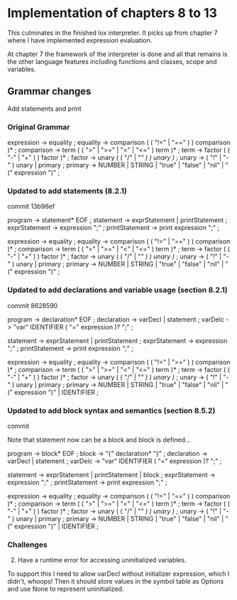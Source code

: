 # Implementation of chapters 8 to 13
This culminates in the finished lox interpreter. It picks up from chapter 7 where I have implemented expression evaluation.

At chapter 7 the framework of the interpreter is done and all that remains is the other language features including functions and classes, scope and variables.

## Grammar changes

Add statements and print

### Original Grammar

expression -> equality ;
equality -> comparison ( ( "!=" | "==" ) ) comparison )* ;
comparison -> term ( ( ">" | ">=" | "<" | "<=" ) term )* ;
term -> factor ( ( "-" | "+" ) ) factor )* ;
factor -> unary ( ( "/" | "*" ) ) unary )* ;
unary -> ( "!" | "-" ) unary | primary ;
primary -> NUMBER | STRING | "true" | "false" | "nil" | "(" expression ")" ;

### Updated to add statements (8.2.1)
commit 13b96ef

program -> statement* EOF ;
statement -> exprStatement | printStatement ;
exprStatement -> expression ";" ;
printStatement -> print expression ";" ;

expression -> equality ;
equality -> comparison ( ( "!=" | "==" ) ) comparison )* ;
comparison -> term ( ( ">" | ">=" | "<" | "<=" ) term )* ;
term -> factor ( ( "-" | "+" ) ) factor )* ;
factor -> unary ( ( "/" | "*" ) ) unary )* ;
unary -> ( "!" | "-" ) unary | primary ;
primary -> NUMBER | STRING | "true" | "false" | "nil" | "(" expression ")" ;

### Updated to add declarations and variable usage (section 8.2.1)
commit 8628590

program -> declaration* EOF ;
declaration -> varDecl | statement ;
varDelc -> "var" IDENTIFIER ( "=" expression )? ";" ;

statement -> exprStatement | printStatement ;
exprStatement -> expression ";" ;
printStatement -> print expression ";" ;

expression -> equality ;
equality -> comparison ( ( "!=" | "==" ) ) comparison )* ;
comparison -> term ( ( ">" | ">=" | "<" | "<=" ) term )* ;
term -> factor ( ( "-" | "+" ) ) factor )* ;
factor -> unary ( ( "/" | "*" ) ) unary )* ;
unary -> ( "!" | "-" ) unary | primary ;
primary -> NUMBER | STRING | "true" | "false" | "nil" | "(" expression ")" | IDENTIFIER ;

### Updated to add block syntax and semantics (section 8.5.2)
commit 

Note that statement now can be a block and block is defined...

program -> block* EOF ;
block -> "{" declaration* "}" ;
declaration -> varDecl | statement ;
varDelc -> "var" IDENTIFIER ( "=" expression )? ";" ;

statement -> exprStatement | printStatement | block ;
exprStatement -> expression ";" ;
printStatement -> print expression ";" ;

expression -> equality ;
equality -> comparison ( ( "!=" | "==" ) ) comparison )* ;
comparison -> term ( ( ">" | ">=" | "<" | "<=" ) term )* ;
term -> factor ( ( "-" | "+" ) ) factor )* ;
factor -> unary ( ( "/" | "*" ) ) unary )* ;
unary -> ( "!" | "-" ) unary | primary ;
primary -> NUMBER | STRING | "true" | "false" | "nil" | "(" expression ")" | IDENTIFIER ;

### Challenges

2. Have a runtime error for accessing uninitialized variables.

To support this I need to allow varDecl without initializer expression, which I didn't, whoops!
Then it should store values in the symbol table as Options and use None to represent uninitialized.



